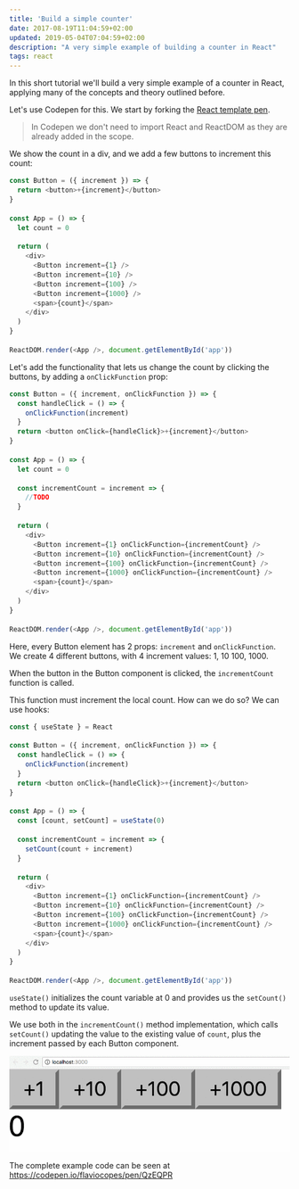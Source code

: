 ```yaml
---
title: 'Build a simple counter'
date: 2017-08-19T11:04:59+02:00
updated: 2019-05-04T07:04:59+02:00
description: "A very simple example of building a counter in React"
tags: react
---
```


In this short tutorial we'll build a very simple example of a counter in React, applying many of the concepts and theory outlined before.

Let's use Codepen for this. We start by forking the [React template pen](https://codepen.io/flaviocopes/pen/VqeaxB).

> In Codepen we don't need to import React and ReactDOM as they are already added in the scope.

We show the count in a div, and we add a few buttons to increment this count:

```js
const Button = ({ increment }) => {
  return <button>+{increment}</button>
}

const App = () => {
  let count = 0

  return (
    <div>
      <Button increment={1} />
      <Button increment={10} />
      <Button increment={100} />
      <Button increment={1000} />
      <span>{count}</span>
    </div>
  )
}

ReactDOM.render(<App />, document.getElementById('app'))
```

Let's add the functionality that lets us change the count by clicking the buttons, by adding a `onClickFunction` prop:

```js
const Button = ({ increment, onClickFunction }) => {
  const handleClick = () => {
    onClickFunction(increment)
  }
  return <button onClick={handleClick}>+{increment}</button>
}

const App = () => {
  let count = 0

  const incrementCount = increment => {
    //TODO
  }

  return (
    <div>
      <Button increment={1} onClickFunction={incrementCount} />
      <Button increment={10} onClickFunction={incrementCount} />
      <Button increment={100} onClickFunction={incrementCount} />
      <Button increment={1000} onClickFunction={incrementCount} />
      <span>{count}</span>
    </div>
  )
}

ReactDOM.render(<App />, document.getElementById('app'))
```

Here, every Button element has 2 props: `increment` and `onClickFunction`. We create 4 different buttons, with 4 increment values: 1, 10 100, 1000.

When the button in the Button component is clicked, the `incrementCount` function is called.

This function must increment the local count. How can we do so? We can use hooks:

```js
const { useState } = React

const Button = ({ increment, onClickFunction }) => {
  const handleClick = () => {
    onClickFunction(increment)
  }
  return <button onClick={handleClick}>+{increment}</button>
}

const App = () => {
  const [count, setCount] = useState(0)

  const incrementCount = increment => {
    setCount(count + increment)
  }

  return (
    <div>
      <Button increment={1} onClickFunction={incrementCount} />
      <Button increment={10} onClickFunction={incrementCount} />
      <Button increment={100} onClickFunction={incrementCount} />
      <Button increment={1000} onClickFunction={incrementCount} />
      <span>{count}</span>
    </div>
  )
}

ReactDOM.render(<App />, document.getElementById('app'))
```

`useState()` initializes the count variable at 0 and provides us the `setCount()` method to update its value.

We use both in the `incrementCount()` method implementation, which calls `setCount()` updating the value to the existing value of `count`, plus the increment passed by each Button component.

![The react counter](output.gif)

The complete example code can be seen at <https://codepen.io/flaviocopes/pen/QzEQPR>

